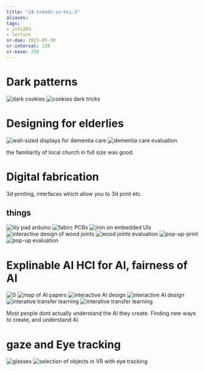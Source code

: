```yaml
---
title: "24-trends-in-hci-2"
aliases: 
tags: 
- info203
- lecture
sr-due: 2023-05-30
sr-interval: 220
sr-ease: 250
---
```



# Dark patterns
![dark cookies](https://i.imgur.com/VNpC265.png)
![cookies dark tricks](https://i.imgur.com/c9cuzVO.png)

# Designing for elderlies
![wall-sized displays for dementia care](https://i.imgur.com/QHnOJJm.png)
![dementia care evaluation](https://i.imgur.com/7hcLDmb.png)

the familiarity of local church in full size was good. 

# Digital fabrication
3d printing, interfaces which allow you to 3d print etc.

##  things
![lily pad arduino](https://i.imgur.com/IY8sc08.png)
![fabirc PCBs](https://i.imgur.com/kJ1ONYW.png)
![iron on embedded UIs](https://i.imgur.com/XjsHnn8.png)
![interactive design of wood joints](https://i.imgur.com/WoIjHJ3.png)
![wood joints evaluation](https://i.imgur.com/ZhMz1iB.png)
![pop-up-print](https://i.imgur.com/EKWT2Q5.png)
![pop-up evaluation](https://i.imgur.com/PwYWx4c.png)

# Explinable AI HCI for AI, fairness of AI
![0](https://i.imgur.com/SZyxfay.png)
![map of AI papers](https://i.imgur.com/QtXnmWM.png)
![interactive AI design](https://i.imgur.com/YRdtUZQ.png)
![interactive AI design](https://i.imgur.com/c2qIUoa.png)
![interative transfer learning](https://i.imgur.com/G6XwmPg.png)
![interative transfer learning](https://i.imgur.com/tz9wVa7.png)

Most people dont actually understand the AI they create. Finding new ways to create, and understand AI.

# gaze and Eye tracking
![glasses](https://i.imgur.com/JDTAsSz.png)
![selection of objects in VR with eye tracking](https://i.imgur.com/x3Pa2Vn.png)
